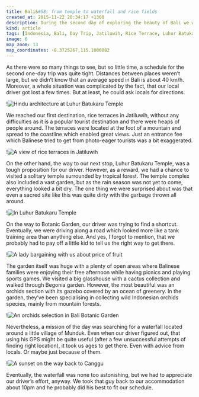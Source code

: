 ```yaml
---
title: Bali&#58; from temple to waterfall and rice fields
created_at: 2015-11-22 20:34:17 +1300
description: During the second day of exploring the beauty of Bali we were surrounded again by greenness of rice terraces, absorbed by atmosphere during our walk at Hindu Temple and enjoyed a rest in Botanic Garden.
kind: article
tags: [Indonesia, Bali, Day Trip, Jatiluwih, Rice Terrace, Luhur Batukaru Temple, Botanic Garden, Munduk, Waterfall]
image: 6
map_zoom: 13
map_coordinates: -8.3725267,115.1006082
---
```

As there were so many things to see, but so little time, a schedule for the second one-day trip was quite tight. Distances between places weren’t large, but we didn’t know that an average speed in Bali is about 40 km/h. Moreover, a whole situation was complicated by the fact, that our local driver got lost a few times. But at least, he could ask locals for directions.

!![Hindu architecture at Luhur Batukaru Temple](2)

We reached our first destination, rice terraces in Jatiluwih, without any difficulties as it is a popular tourist destination and there were heaps of people around. The terraces were located at the foot of a mountain and spread to the coastline which enabled great views. Just an entrance fee which Balinese tried to get from photo-eager tourists was a bit exaggerated. 

!![A view of rice terraces in Jatiluwih](1)

On the other hand, the way to our next stop, Luhur Batukaru Temple, was a tough proposition for our driver. However, as a reward, we had a chance to visited a solitary temple surrounded by tropical forest. The temple complex also included a vast garden, but as the rain season was not yet to come, everything looked a bit dry. The one thing we were surprised about was that even a sacred site like this was quite dirty with the garbage thrown all around.

!![In Luhur Batukaru Temple](3)

On the way to Botanic Garden, our driver was trying to find a shortcut. Eventually, we were driving along a road which looked more like a tank training area than anything else. And yes, I forgot to mention, that we probably had to pay off a little kid to tell us the right way to get there.

!![A lady bargaining with us about price of fruit](4)

The garden itself was huge with a plenty of open areas where Balinese families were enjoying their free afternoon while having picnics and playing sports games. We visited a big glasshouse with a cactus collection and walked through Begonia garden. However, the most beautiful was an orchids section with its gazebo covered by an ocean of greenery. In the garden, they’ve been specialising in collecting wild Indonesian orchids species, mainly from mountain forests.

!![An orchids selection in Bali Botanic Garden](5)

Nevertheless, a mission of the day was searching for a waterfall located around a little village of Munduk. Even when our driver figured out, that using his GPS might be quite useful (after a few unsuccessful attempts of finding right location), it took us ages to get there. Even with advice from locals. Or maybe just because of them.

!![A sunset on the way back to Canggu](7)

Eventually, the waterfall was none too astonishing, but we had to appreciate our driver’s effort, anyway. We took that guy back to our accommodation about 10pm and he probably did his best to fit our schedule.
